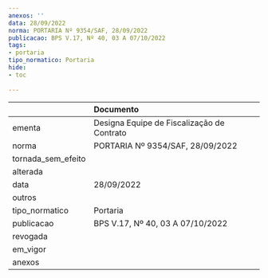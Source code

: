 ```yaml
---
anexos: ''
data: 28/09/2022
norma: PORTARIA Nº 9354/SAF, 28/09/2022
publicacao: BPS V.17, Nº 40, 03 A 07/10/2022
tags:
- portaria
tipo_normatico: Portaria
hide: 
- toc 
 
---
```


|                    | Documento                                  |
|:-------------------|:-------------------------------------------|
| ementa             | Designa Equipe de Fiscalização de Contrato |
| norma              | PORTARIA Nº 9354/SAF, 28/09/2022           |
| tornada_sem_efeito |                                            |
| alterada           |                                            |
| data               | 28/09/2022                                 |
| outros             |                                            |
| tipo_normatico     | Portaria                                   |
| publicacao         | BPS V.17, Nº 40, 03 A 07/10/2022           |
| revogada           |                                            |
| em_vigor           |                                            |
| anexos             |                                            |